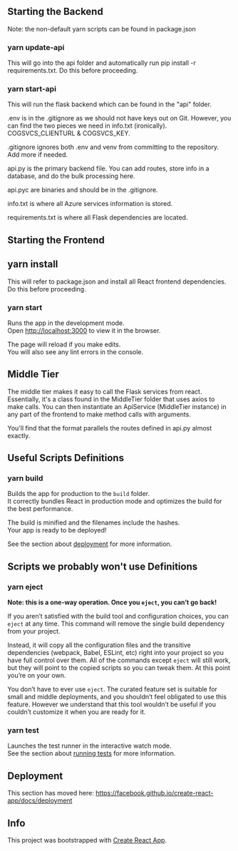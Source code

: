 ## Starting the Backend

Note: the non-default yarn scripts can be found in package.json

### yarn update-api

This will go into the api folder and automatically run pip install -r requirements.txt. Do this before proceeding.

### yarn start-api

This will run the flask backend which can be found in the "api" folder.

.env is in the .gitignore as we should not have keys out on Git. However, you can find the two pieces we need in info.txt (ironically). COGSVCS_CLIENTURL & COGSVCS_KEY.

.gitignore ignores both .env and venv from committing to the repository. Add more if needed.

api.py is the primary backend file. You can add routes, store info in a database, and do the bulk processing here.

api.pyc are binaries and should be in the .gitignore.

info.txt is where all Azure services information is stored.

requirements.txt is where all Flask dependencies are located.

## Starting the Frontend

## yarn install

This will refer to package.json and install all React frontend dependencies. Do this before proceeding.

### yarn start

Runs the app in the development mode.<br />
Open [http://localhost:3000](http://localhost:3000) to view it in the browser.

The page will reload if you make edits.<br />
You will also see any lint errors in the console.

## Middle Tier

The middle tier makes it easy to call the Flask services from react. Essentially, it's a class found in the MiddleTier folder that uses axios to make calls. You can then instantiate an ApiService (MiddleTier instance) in any part of the frontend to make method calls with arguments.

You'll find that the format parallels the routes defined in api.py almost exactly.

## Useful Scripts Definitions

### yarn build

Builds the app for production to the `build` folder.<br />
It correctly bundles React in production mode and optimizes the build for the best performance.

The build is minified and the filenames include the hashes.<br />
Your app is ready to be deployed!

See the section about [deployment](https://facebook.github.io/create-react-app/docs/deployment) for more information.

## Scripts we probably won't use Definitions

### yarn eject

**Note: this is a one-way operation. Once you `eject`, you can’t go back!**

If you aren’t satisfied with the build tool and configuration choices, you can `eject` at any time. This command will remove the single build dependency from your project.

Instead, it will copy all the configuration files and the transitive dependencies (webpack, Babel, ESLint, etc) right into your project so you have full control over them. All of the commands except `eject` will still work, but they will point to the copied scripts so you can tweak them. At this point you’re on your own.

You don’t have to ever use `eject`. The curated feature set is suitable for small and middle deployments, and you shouldn’t feel obligated to use this feature. However we understand that this tool wouldn’t be useful if you couldn’t customize it when you are ready for it.

### yarn test

Launches the test runner in the interactive watch mode.<br />
See the section about [running tests](https://facebook.github.io/create-react-app/docs/running-tests) for more information.


## Deployment

This section has moved here: https://facebook.github.io/create-react-app/docs/deployment

## Info

This project was bootstrapped with [Create React App](https://github.com/facebook/create-react-app).